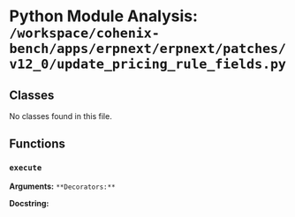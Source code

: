 # Python Module Analysis: `/workspace/cohenix-bench/apps/erpnext/erpnext/patches/v12_0/update_pricing_rule_fields.py`

## Classes

No classes found in this file.


## Functions

### `execute`
**Arguments:** ``
**Decorators:** ``

**Docstring:**
```

```

